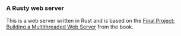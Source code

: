 ### A Rusty web server
This is a web server written in Rust and is based on the [Final Project: Building a Multithreaded Web Server](https://doc.rust-lang.org/book/ch20-00-final-project-a-web-server.html) from the book.